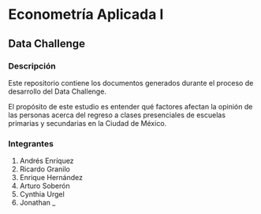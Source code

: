 # Econometría Aplicada I

## Data Challenge

### Descripción
Este repositorio contiene los documentos generados durante el proceso de desarrollo del Data Challenge.

El propósito de este estudio es entender qué factores afectan la opinión de las personas acerca del regreso a clases presenciales de escuelas primarias y secundarias en la Ciudad de México.

### Integrantes
1. Andrés Enríquez
1. Ricardo Granilo
1. Enrique Hernández
1. Arturo Soberón
1. Cynthia Urgel
1. Jonathan _